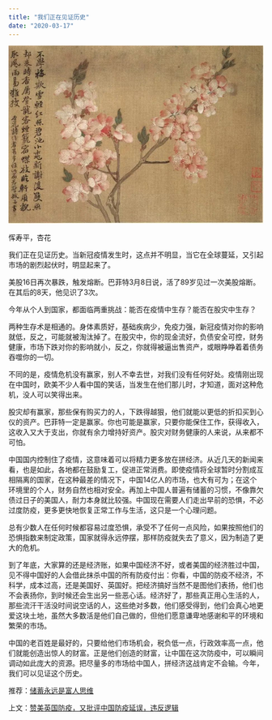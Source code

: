 ```yaml
---
title: "我们正在见证历史"
date: "2020-03-17"
---
```


  

![连岳文章](images/连岳文章picture-27.jpg)

恽寿平，杏花

  

我们正在见证历史。当新冠疫情发生时，这点并不明显，当它在全球蔓延，又引起市场的剧烈起伏时，明显起来了。  

  

美股16日再次暴跌，触发熔断。巴菲特3月8日说，活了89岁见过一次美股熔断。在其后的8天，他见识了3次。

  

今年从个人到国家，都面临两重挑战：能否在疫情中生存？能否在股灾中生存？

  

两种生存术是相通的。身体素质好，基础疾病少，免疫力强，新冠疫情对你的影响就低，反之，可能就被淘汰掉了。在股灾中，你的现金流好，负债安全可控，财务健康，市场下跌对你的影响就小，反之，你就得被逼出售资产，或眼睁睁着着债务吞噬你的一切。

  

不同的是，疫情危机没有赢家，别人不幸去世，对我们没有任何好处。疫情刚出现在中国时，欧美不少人看中国的笑话，当发生在他们那儿时，才知道，面对这种危机，没人可以笑得出来。

  

股灾却有赢家，那些保有购买力的人，下跌得越狠，他们就能以更低的折扣买到心仪的资产。巴菲特一定是赢家。你也可能是赢家，只要你能保住工作，获得收入，这收入又大于支出，你就有余力增持好资产。股灾对财务健康的人来说，从来都不可怕。

  

中国国内控制住了疫情，这意味着可以将精力更多放在拼经济。从近几天的新闻来看，也是如此，各地都在鼓励复工，促进正常消费。即使疫情将全球暂时分割成互相隔离的国家，在这种最差的情况下，中国14亿人的市场，也大有可为；在这个环境里的个人，财务自然也相对安全。再加上中国人普遍有储蓄的习惯，不像靠欠债过日子的美国人，耐力本身就比较强。中国现在需要人们走出早前的恐惧，不必过度防疫，更多更快地恢复正常工作与生活，这只是一个心理问题。

  

总有少数人在任何时候都容易过度恐惧，承受不了任何一点风险，如果按照他们的恐惧指数来制定政策，国家就得永远停摆，那样防疫就失去了意义，因为制造了更大的危机。

  

到了年底，大家算的还是经济账，如果中国经济不好，或者美国的经济胜过中国，见不得中国好的人会借此抹杀中国的所有防疫付出：你看，中国的防疫不经济，不科学，成本过高，还是美国好、英国好。把经济搞好当然不是图他们表扬，他们也不会表扬你，到时候还会生出另一些恶心话。经济好了，那些真正用心生活的人，那些流汗干活没时间说空话的人，这些绝对多数，他们感受得到，他们会真心地更爱这块土地，虽然大多数活是他们自己做的，但他们愿意谦卑地感谢和平的环境和繁荣的市场。

  

中国的老百姓是最好的，只要给他们市场机会，税负低一点，行政效率高一点，他们就能创造出惊人的财富。正是他们创造的财富，让中国在这次防疫中，可以瞬间调动如此庞大的资源。把尽量多的市场给中国人，拼经济这战肯定不会输。今年，我们可以见证这个历史。

  

推荐：[储蓄永远是富人思维](http://mp.weixin.qq.com/s?__biz=MjM5NDU0Mjk2MQ==&mid=2651635450&idx=1&sn=b7204aeb7e2353ec557a2163c6c96423&chksm=bd7e3ae48a09b3f22dd4bdd263161cf0683cc45cb03fc8f92c8cb4b9742b7e5f423591d9d7f8&scene=21#wechat_redirect)  

上文：[赞美英国防疫，又批评中国防疫延误，违反逻辑](http://mp.weixin.qq.com/s?__biz=MjM5NDU0Mjk2MQ==&mid=2651637877&idx=1&sn=91c0e66606b6b203ebda64fcb073efb2&chksm=bd7e4c6b8a09c57df8d0bf9ab779a583f057e57f27aac0d0981174790fe17a184a9824afdd83&scene=21#wechat_redirect)
